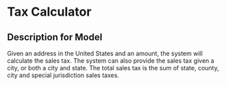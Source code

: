 # Tax Calculator

## Description for Model

Given an address in the United States and an amount, the system will calculate the sales tax. The system can also provide the sales tax given a city, or both a city and state. The total sales tax is the sum of state, county, city and special jurisdiction sales taxes.

